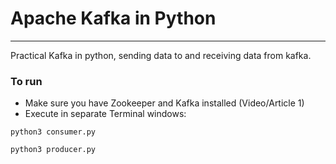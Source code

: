 # Apache Kafka in Python
***
Practical Kafka in python, sending data to and receiving data from kafka.

### To run
- Make sure you have Zookeeper and Kafka installed (Video/Article 1)
- Execute in separate Terminal windows:

```
python3 consumer.py
```

```
python3 producer.py
```
